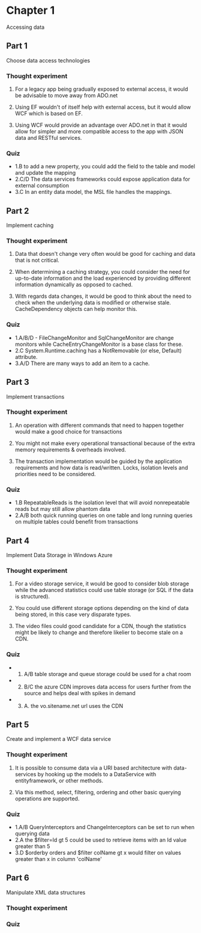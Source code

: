 ﻿# Chapter 1

Accessing data

## Part 1

Choose data access technologies

### Thought experiment

1. For a legacy app being gradually exposed to external access, it would be advisable to move away from ADO.net

2. Using EF wouldn't of itself help with external access, but it would allow WCF which is based on EF.

3. Using WCF would provide an advantage over ADO.net in that it would allow for simpler and more compatible access to the app with JSON data and RESTful services.

### Quiz

* 1.B to add a new property, you could add the field to the table and model and update the mapping
* 2.C/D The data services frameworks could expose application data for external consumption
* 3.C In an entity data model, the MSL file handles the mappings.


## Part 2

Implement caching

### Thought experiment

1. Data that doesn't change very often would be good for caching and data that is not critical.

2. When determining a caching strategy, you could consider the need for up-to-date information and the load experienced by providing different information dynamically as opposed to cached.

3. With regards data changes, it would be good to think about the need to check when the underlying data is modified or otherwise stale. CacheDependency objects can help monitor this.

### Quiz

* 1.A/B/D - FileChangeMonitor and SqlChangeMonitor are change monitors while CacheEntryChangeMonitor is a base class for these.
* 2.C System.Runtime.caching has a NotRemovable (or else, Default) attribute.
* 3.A/D There are many ways to add an item to a cache.


## Part 3

Implement transactions

### Thought experiment

1. An operation with different commands that need to happen together would make a good choice for transactions

2. You might not make every operational transactional because of the extra memory requirements & overheads involved.

3. The transaction implementation would be guided by the application requirements and how data is read/written. Locks, isolation levels and priorities need to be considered.

### Quiz

* 1.B RepeatableReads is the isolation level that will avoid nonrepeatable reads but may still allow phantom data
* 2.A/B both quick running queries on one table and long running queries on multiple tables could benefit from transactions


## Part 4

Implement Data Storage in Windows Azure

### Thought experiment

1. For a video storage service, it would be good to consider blob storage while the advanced statistics could use table storage (or SQL if the data is structured).

2. You could use different storage options depending on the kind of data being stored, in this case very disparate types.

3. The video files could good candidate for a CDN, though the statistics might be likely to change and therefore likelier to become stale on a CDN.

### Quiz

* 1. A/B table storage and queue storage could be used for a chat room
* 2. B/C the azure CDN improves data access for users further from the source and helps deal with spikes in demand
* 3. A. the vo.sitename.net url uses the CDN


## Part 5

Create and implement a WCF data service

### Thought experiment

1. It is possible to consume data via a URI based architecture with data-services by hooking up the models to a DataService with entityframework, or other methods.

2. Via this method, select, filtering, ordering and other basic querying operations are supported.

### Quiz

* 1.A/B QueryInterceptors and ChangeInterceptors can be set to run when querying data
* 2.A the $filter=Id gt 5 could be used to retrieve items with an Id value greater than 5
* 3.D $orderby orders and $filter colName gt x would filter on values greater than x in column 'colName'

## Part 6

Manipulate XML data structures

### Thought experiment

### Quiz
